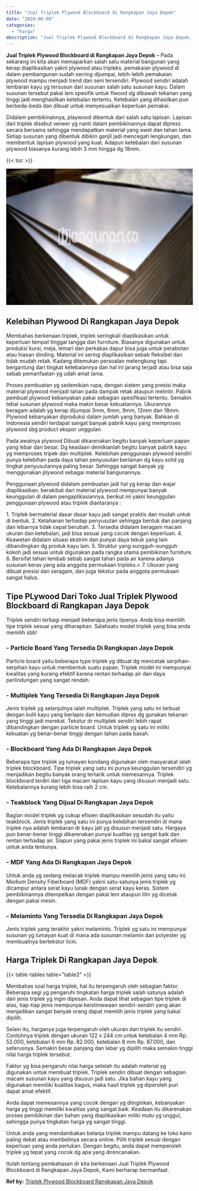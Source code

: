 ```yaml
---
title: "Jual Triplek Plywood Blockboard di Rangkapan Jaya Depok"
date: "2024-06-09"
categories: 
  - "harga"
description: "Jual Triplek Plywood Blockboard di Rangkapan Jaya Depok. Itulah tentang pembahasan dr kita berkenaan Jual Triplek Plywood Blockboard di Rangkapan Jaya Depok,..."
---
```


**Jual Triplek Plywood Blockboard di Rangkapan Jaya Depok** – Pada sekarang ini kita akan memaparkan salah satu material bangunan yang kerap diaplikasikan yakni plywood atau tripleks. pemakaian plywood di dalam pembangunan sudah serring dijumpai, lebih-lebih pemakaian plywood mampu menjadi trend dan seni tersendiri. Plywood sendiri adalah lembaran kayu yg tersusun dari susunan salah satu susunan kayu. Dalam susunan tersebut pakai lem spesifik untuk flwood dg dibawah tekanan yang tinggi jadi menghasilkan ketebalan tertentu. Ketebalan yang dihasilkan pun berbeda-beda dan dibuat untuk menyesuaikan keperluan pemakai.

Didalam pembikinannya, playwood dibentuk dari salah satu lapisan. Lapisan dari triplek disebut veneer yg nanti dalam pembikinannya dapat dipress secara bersama sehingga mendapatkan material yang awet dan tahan lama. Setiap susunan yang dibentuk dibikin ganjil jadi mencegah lengkungan, dan membentuk lapisan plywood yang kuat. Adapun ketebalan dari susunan plywood biasanya kurang lebih 3 mm hingga dg 18mm.

{{< toc >}}

![Jual Triplek Plywood Blockboard di Rangkapan Jaya Depok](/images/jual-triplek-murah-21.png)

## Kelebihan Plywood Di Rangkapan Jaya Depok

Membahas berkenaan triplek, triplek seringkali diaplikasikan untuk keperluan tempat tinggal tangga dan furniture. Biasanya digunakan untuk produksi kursi, meja, lemari dan perkakas dapur bisa juga untuk perabotan atau hiasan dinding. Material ini sering diaplikasikan sebab fleksibel dan tidak mudah retak. Kadang ditemukan persoalan melengkung tapi bergantung dari tingkat ketebalannya dan hal ini jarang terjadi atau bisa saja sebab pemanfaatan yg udah amat lama.

Proses pembuatan yg sedemikian rupa, dengan sistem yang presisi maka material plywood menjadi tahan pada dampak retak ataupun melintir. Pabrik pembuat plywood kebanyakan pakai sebagian spesifikasi tertentu. Semakin tebal susunan plywood maka makin besar kekuatannya. Ukurannya beragam adalah yg kerap dijumpai 3mm, 6mm, 9mm, 12mm dan 18mm. Plywood kebanyakan diproduksi dalam jumlah yang banyak. Bahkan di Indonesia sendiri terdapat sangat banyak pabrik kayu yang memproses plywood sbg product ekspor unggulan.

Pada awalnya plywood Dibuat dikarenakan begitu banyak keperluan papan yang lebar dan besar. Dg keadaan demikianlah begitu banyak pabrik kayu yg memproses tripek dan multiplek. Kelebihan penggunaan plywood sendiri punya kelebihan pada daya tahan penyusutan berlainan dg kayu solid yg tingkat penyusutannya paling besar. Sehingga sangat banyak yg menggunakan plywood sebagai material bangunannya.

Penggunaan plywood didalam pembuatan jadi hal yg kerap dan wajar diaplikasikan. berakibat dari material plywood mempunyai banyak keunggulan di dalam pengaplikasiannya. berikut ini yakni keunggulan penggunaan plywood atau triplek diantaranya :

1\. Triplek bermaterial dasar dasar kayu jadi sangat praktis dan mudah untuk di bentuk. 2. Ketahanan terhadap penyusutan sehingga bentuk dan panjang dan lebarnya tidak cepat berubah. 3. Tersedia didalam beragam macam ukuran dan ketebalan, jadi bisa sesuai yang cocok dengan keperluan. 4. Keawetan didalam situasi ekstrim dan punyai daya tekuk yang lain dibandingkan dg produk kayu lain. 5. Struktur yang sungguh-sungguh kokoh jadi sesuai untuk digunakan pada rangka utama pembikinan furniture. 6. Bersifat tahan lembab sebab sangat tahan pada air karena adanya susunan keras yang ada anggota permukaan tripleks.< 7. Ukuran yang dibuat presisi dan seragam, dan juga tekstur pada anggota permukaan sangat halus.

## Tipe PLywood Dari Toko Jual Triplek Plywood Blockboard di Rangkapan Jaya Depok

Triplek sendiri terbagi menjadi beberapa jenis tipenya. Anda bisa memilih tipe triplek sesuai yang diharapkan. Salahsatu model triplek yang bisa anda memilih sbb!

### \- Particle Board Yang Tersedia Di Rangkapan Jaya Depok

Particle board yaitu beberapa type triplek yg dibuat dg mencetak serpihan-serpihan kayu untuk membentuk suatu papan. Triplek model ini mempunyai kwalitas yang kurang efektif karena rentan terhadap air dan daya perlindungan yang sangat rendah.

### \- Multiplek Yang Tersedia Di Rangkapan Jaya Depok

Jenis triplek yg selanjutnya ialah multiplek. Triplek yang satu ini terbuat dengan kulit kayu yang berlapis dan kemudian dipres dg gunakan tekanan yang tinggi jadi merekat. Tekstur dr multiplek sendiri lebih rapat dibandingkan dengan particle board. Untuk triplek yg satu ini miliki kekuatan yg benar-benar tinggi dengan tahan pada basah.

### \- Blockboard Yang Ada Di Rangkapan Jaya Depok

Beberapa tipe triplek yg lumayan kondang digunakan oleh masyarakat ialah triplek blockboard. Tipe triplek yang satu ini punya keunggulan tersendiri yg menjadikan begitu banyak orang tertarik untuk memesannya. Triplek blockboard terdiri dari tiga macam lapisan kayu yang disusun menjadi satu. Ketebalannya kurang lebih bisa raih 2 cm.

### \- Teakblock Yang Dijual Di Rangkapan Jaya Depok

Bagian model triplek yg cukup efisien diaplikasikan sesudah itu yaitu teakblock. Jenis triplek yang satu ini punya kelebihan tersendiri di mana triplek nya adalah lembaran dr kayu jati yg disusun menjadi satu. Hargaya pun benar-benar tinggi dikarenakan punyai kualitas yg sangat baik dan rentan terhadap air. Siapun yang pakai jenis triplek ini bakal sangat efisien untuk anda tentunya.

### \- MDF Yang Ada Di Rangkapan Jaya Depok

Untuk anda yg sedang melacak triplek mampu memilih jenis yang satu ini. Medium Density Fiberboard (MDF) yakni satu-satunya jenis triplek yg dicampur antara serat kayu lunak dengan serat kayu keras. Sistem pembikinannya ditempelkan dengan pakai lem ataupun lilin yg dicetak dengan pakai mesin.

### \- Melaminto Yang Tersedia Di Rangkapan Jaya Depok

Jenis triplek yang terakhir yakni melaminto. Triplek yg satu ini mempunyai susunan yg lumayan kuat di mana ada susunan melamin dan polyester yg membuatnya bertekstur licin.

## Harga Triplek Di Rangkapan Jaya Depok

{{< table-tables table="table2" >}}

Membahas soal harga triplek, hal itu terpengaruh oleh sebagian faktor. Beberapa segi yg pengaruhi tingkatan harga triplek salah satunya adalah dari jenis triplek yg ingin dipesan. Anda dapat lihat sebagian tipe triplek di atas, tiap-tiap jenis mempunyai keistimewaan sendiri-sendiri yang akan menjadikan sangat banyak orang dapat memilih jenis triplek yang bakal dipilih.

Selain itu, harganya juga terpengaruh oleh ukuran dari triplek itu sendiri. Contohnya triplek dengan ukuran 122 x 244 cm untuk ketebalan 4 mm Rp. 52.000, ketebalan 6 mm Rp. 82.000, ketebalan 8 mm Rp. 87.000, dan seterusnya. Semakin besar panjang dan lebar yg dipilih maka semakin tinggi nilai harga triplek tersebut.

Faktor yg bisa pengaruhi nilai harga setelah itu adalah material yg digunakan untuk membuat triplek. Triplek sendiri dibuat dengan sebagian macam susunan kayu yang disusun jadi satu. Jika bahan kayu yang digunakan memiliki kualitas bagus, maka hasil triplek yg diperoleh pun dapat amat efektif.

Anda dapat memesannya yang cocok dengan yg diinginkan, kebanyakan harga yg tinggi memiliki kwalitas yang sangat baik. Keadaan itu dikarenakan proses pembikinan dan bahan yang diaplikasikan miliki mutu yg unggul, sehingga punya tingkatan harga yg sangat tinggi.

Untuk anda yang mendambakan belanja triplek mampu datang ke toko kami paling dekat atau membelinya secara online. Pilih triplek sesuai dengan keperluan yang anda perlukan. Dengan begitu, anda dapat memperoleh triplek yg tepat yang cocok dg apa yang direncanakan.

Itulah tentang pembahasan dr kita berkenaan Jual Triplek Plywood Blockboard di Rangkapan Jaya Depok, Kami berharap bermanfaat.

**Ref by:** [Triplek Plywood Blockboard Rangkapan Jaya Depok](https://id.wikipedia.org/wiki/Triplek)
